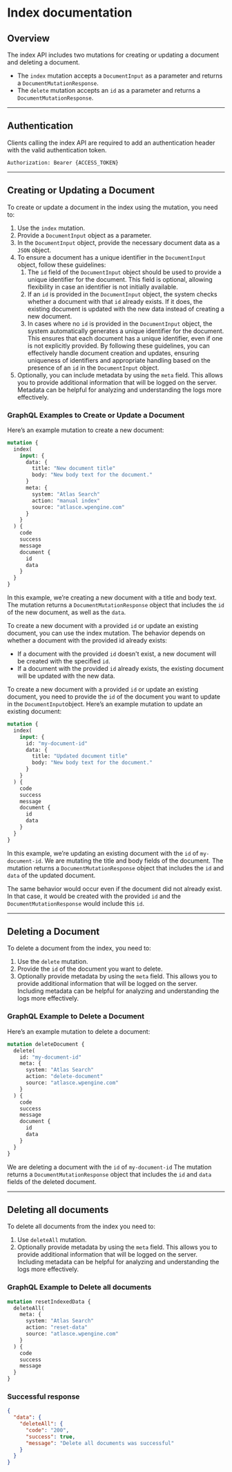 # Index documentation

## Overview

The index API includes two mutations for creating or updating a document and deleting a document.

- The `index` mutation accepts a `DocumentInput` as a parameter and returns a `DocumentMutationResponse`.
- The `delete` mutation accepts an `id` as a parameter and returns a `DocumentMutationResponse`.

---

## Authentication

Clients calling the index API are required to add an authentication header with the valid authentication token.

```
Authorization: Bearer {ACCESS_TOKEN}
```

---

## Creating or Updating a Document

To create or update a document in the index using the mutation, you need to:

1. Use the `index` mutation.
2. Provide a `DocumentInput` object as a parameter.
3. In the `DocumentInput` object, provide the necessary document data as a `JSON` object.
4. To ensure a document has a unique identifier in the `DocumentInput` object, follow these guidelines:
   1. The `id` field of the `DocumentInput` object should be used to provide a unique identifier for the document. This field is optional, allowing flexibility in case an identifier is not initially available.
   2. If an `id` is provided in the `DocumentInput` object, the system checks whether a document with that `id` already exists. If it does, the existing document is updated with the new data instead of creating a new document.
   3. In cases where no `id` is provided in the `DocumentInput` object, the system automatically generates a unique identifier for the document. This ensures that each document has a unique identifier, even if one is not explicitly provided.
      By following these guidelines, you can effectively handle document creation and updates, ensuring uniqueness of identifiers and appropriate handling based on the presence of an `id` in the `DocumentInput` object.
5. Optionally, you can include metadata by using the `meta` field. This allows you to provide additional information that will be logged on the server. Metadata can be helpful for analyzing and understanding the logs more effectively.

### GraphQL Examples to Create or Update a Document

Here’s an example mutation to create a new document:

```graphql
mutation {
  index(
    input: {
      data: {
        title: "New document title"
        body: "New body text for the document."
      }
      meta: {
        system: "Atlas Search"
        action: "manual index"
        source: "atlasce.wpengine.com"
      }
    }
  ) {
    code
    success
    message
    document {
      id
      data
    }
  }
}
```

In this example, we’re creating a new document with a title and body text. The mutation returns a `DocumentMutationResponse` object that includes the `id` of the new document, as well as the `data`.

To create a new document with a provided `id` or update an existing document, you can use the index mutation. The behavior depends on whether a document with the provided id already exists:

- If a document with the provided `id` doesn't exist, a new document will be created with the specified `id`.
- If a document with the provided `id` already exists, the existing document will be updated with the new data.

To create a new document with a provided `id` or update an existing document, you need to provide the `id` of the document you want to update in the `DocumentInput`object. Here’s an example mutation to update an existing document:

```graphql
mutation {
  index(
    input: {
      id: "my-document-id"
      data: {
        title: "Updated document title"
        body: "New body text for the document."
      }
    }
  ) {
    code
    success
    message
    document {
      id
      data
    }
  }
}
```

In this example, we’re updating an existing document with the `id` of `my-document-id`. We are mutating the title and body fields of the document. The mutation returns a `DocumentMutationResponse` object that includes the `id` and `data` of the updated document.

The same behavior would occur even if the document did not already exist. In that case, it would be created with the provided `id` and the `DocumentMutationResponse` would include this `id`.

---

## Deleting a Document

To delete a document from the index, you need to:

1. Use the `delete` mutation.
2. Provide the `id` of the document you want to delete.
3. Optionally provide metadata by using the `meta` field. This allows you to provide additional information that will be logged on the server. Including metadata can be helpful for analyzing and understanding the logs more effectively.

### GraphQL Example to Delete a Document

Here’s an example mutation to delete a document:

```graphql
mutation deleteDocument {
  delete(
    id: "my-document-id"
    meta: {
      system: "Atlas Search"
      action: "delete-document"
      source: "atlasce.wpengine.com"
    }
  ) {
    code
    success
    message
    document {
      id
      data
    }
  }
}
```

We are deleting a document with the `id` of `my-document-id` The mutation returns a `DocumentMutationResponse` object that includes the `id` and `data` fields of the deleted document.

---

## Deleting all documents

To delete all documents from the index you need to:

1. Use `deleteAll` mutation.
2. Optionally provide metadata by using the `meta` field. This allows you to provide additional information that will be logged on the server. Including metadata can be helpful for analyzing and understanding the logs more effectively.

### GraphQL Example to Delete all documents

```graphql
mutation resetIndexedData {
  deleteAll(
    meta: {
      system: "Atlas Search"
      action: "reset-data"
      source: "atlasce.wpengine.com"
    }
  ) {
    code
    success
    message
  }
}
```

### Successful response

```json
{
  "data": {
    "deleteAll": {
      "code": "200",
      "success": true,
      "message": "Delete all documents was successful"
    }
  }
}
```
